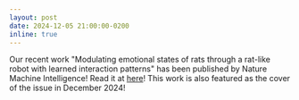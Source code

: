 ```yaml
---
layout: post
date: 2024-12-05 21:00:00-0200
inline: true
---
```


Our recent work "Modulating emotional states of rats through a rat-like robot with learned interaction patterns" has been published by Nature Machine Intelligence! 
Read it at [here](https://doi.org/10.1038/s42256-024-00939-y)!
This work is also featured as the cover of the issue in December 2024!